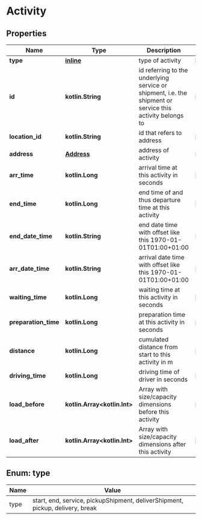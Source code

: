 
# Activity

## Properties
Name | Type | Description | Notes
------------ | ------------- | ------------- | -------------
**type** | [**inline**](#TypeEnum) | type of activity |  [optional]
**id** | **kotlin.String** | id referring to the underlying service or shipment, i.e. the shipment or service this activity belongs to |  [optional]
**location_id** | **kotlin.String** | id that refers to address |  [optional]
**address** | [**Address**](Address.md) | address of activity |  [optional]
**arr_time** | **kotlin.Long** | arrival time at this activity in seconds |  [optional]
**end_time** | **kotlin.Long** | end time of and thus departure time at this activity |  [optional]
**end_date_time** | **kotlin.String** | end date time with offset like this 1970-01-01T01:00+01:00 |  [optional]
**arr_date_time** | **kotlin.String** | arrival date time with offset like this 1970-01-01T01:00+01:00 |  [optional]
**waiting_time** | **kotlin.Long** | waiting time at this activity in seconds |  [optional]
**preparation_time** | **kotlin.Long** | preparation time at this activity in seconds |  [optional]
**distance** | **kotlin.Long** | cumulated distance from start to this activity in m |  [optional]
**driving_time** | **kotlin.Long** | driving time of driver in seconds |  [optional]
**load_before** | **kotlin.Array&lt;kotlin.Int&gt;** | Array with size/capacity dimensions before this activity |  [optional]
**load_after** | **kotlin.Array&lt;kotlin.Int&gt;** | Array with size/capacity dimensions after this activity |  [optional]


<a name="TypeEnum"></a>
## Enum: type
Name | Value
---- | -----
type | start, end, service, pickupShipment, deliverShipment, pickup, delivery, break




